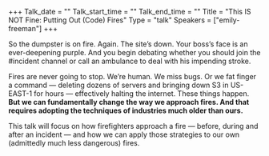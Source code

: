 +++
Talk_date = ""
Talk_start_time = ""
Talk_end_time = ""
Title = "This IS NOT Fine: Putting Out (Code) Fires"
Type = "talk"
Speakers = ["emily-freeman"]
+++


So the dumpster is on fire. Again. The site’s down. Your boss’s face is
an ever-deepening purple. And you begin debating whether you should join
the #incident channel or call an ambulance to deal with his impending
stroke.

Fires are never going to stop. We’re human. We miss bugs. Or we fat
finger a command — deleting dozens of servers and bringing down S3 in
US-EAST-1 for hours — effectively halting the internet. These things
happen. **But we can fundamentally change the way we approach fires. And
that requires adopting the techniques of industries much older than
ours.**

This talk will focus on how firefighters approach a fire — before,
during and after an incident — and how we can apply those strategies to
our own (admittedly much less dangerous) fires.
